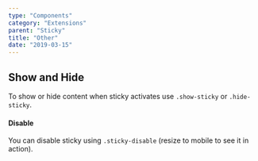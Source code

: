 ```yaml
---
type: "Components"
category: "Extensions"
parent: "Sticky"
title: "Other"
date: "2019-03-15"
---
```


## Show and Hide

To show or hide content when sticky activates use `.show-sticky` or `.hide-sticky`.

<demo>
  <div class="gatsby_demo_item" data-iframe="iframe/components/sticky/showhide-top">
  </div>
  <div class="gatsby_demo_item" data-iframe="iframe/components/sticky/showhide-bottom">
  </div>
  <div class="gatsby_demo_item" data-iframe="iframe/components/sticky/showhide-hide">
  </div>
</demo>

#### Disable

You can disable sticky using `.sticky-disable` (resize to mobile to see it in action).

<demo>
  <div class="gatsby_demo_item" data-iframe="iframe/components/sticky/disable">
  </div>
</demo>
